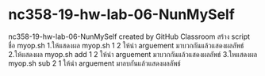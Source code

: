 # nc358-19-hw-lab-06-NunMySelf
nc358-19-hw-lab-06-NunMySelf created by GitHub Classroom
สร้าง script ชื่อ myop.sh
1.ให้แสดงผล myop.sh 1 2 ให้นำ arguement มาบวกกันแล้วแสดงผลลัพธ์
2.ให้แสดงผล myop.sh add 1 2 ให้นำ arguement มาบวกกันแล้วแสดงผลลัพธ์
3.ใหแสดงผล myop.sh sub 2 1 ให้นำ arguement มาลบกันแล้วแสดงผลลัพธ์
